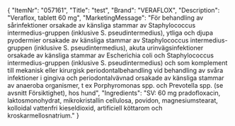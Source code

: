 {
  "ItemNr": "057161",
  "Title": "test",
  "Brand": "VERAFLOX",
  "Description": "Veraflox, tablett 60 mg",
  "MarketingMessage": "För behandling av sårinfektioner orsakade av känsliga stammar av Staphylococcus intermedius-gruppen (inklusive S. pseudintermedius), ytliga och djupa pyodermier orsakade av känsliga stammar av Staphylococcus intermedius-gruppen (inklusive S. pseudintermedius), akuta urinvägsinfektioner orsakade av känsliga stammar av Escherichia coli och Staphylococcus intermedius-gruppen (inklusive S. pseudintermedius) och som komplement till mekanisk eller kirurgisk periodontalbehandling vid behandling av svåra infektioner i gingiva och periodontalvävnad orsakade av känsliga stammar av anaeroba organismer, t ex Porphyromonas spp. och Prevotella spp. (se avsnitt Försiktighet), hos hund",
  "Ingredients": "SV: 60 mg pradofloxacin, laktosmonohydrat, mikrokristallin cellulosa, povidon, magnesiumstearat, kolloidal vattenfri kieseldioxid, artificiell köttarom och kroskarmellosnatrium."
}